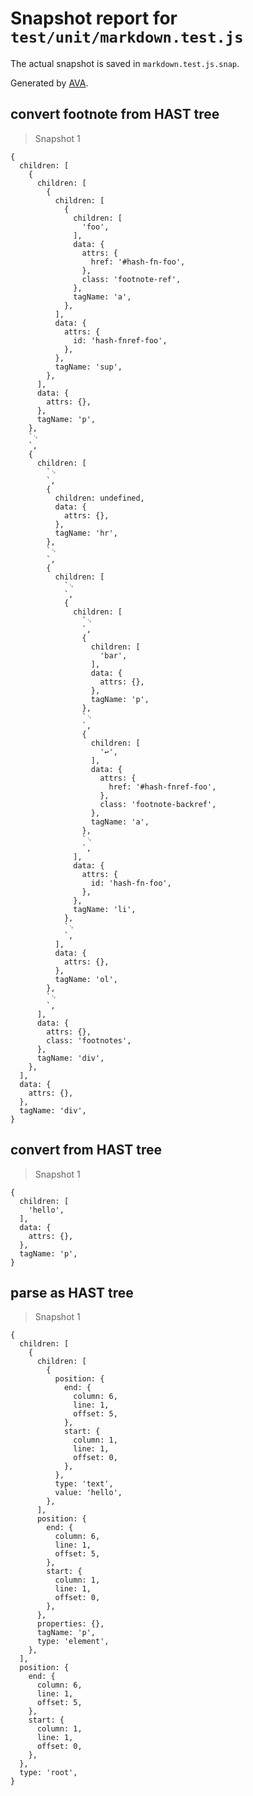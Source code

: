 # Snapshot report for `test/unit/markdown.test.js`

The actual snapshot is saved in `markdown.test.js.snap`.

Generated by [AVA](https://ava.li).

## convert footnote from HAST tree

> Snapshot 1

    {
      children: [
        {
          children: [
            {
              children: [
                {
                  children: [
                    'foo',
                  ],
                  data: {
                    attrs: {
                      href: '#hash-fn-foo',
                    },
                    class: 'footnote-ref',
                  },
                  tagName: 'a',
                },
              ],
              data: {
                attrs: {
                  id: 'hash-fnref-foo',
                },
              },
              tagName: 'sup',
            },
          ],
          data: {
            attrs: {},
          },
          tagName: 'p',
        },
        `␊
        `,
        {
          children: [
            `␊
            `,
            {
              children: undefined,
              data: {
                attrs: {},
              },
              tagName: 'hr',
            },
            `␊
            `,
            {
              children: [
                `␊
                `,
                {
                  children: [
                    `␊
                    `,
                    {
                      children: [
                        'bar',
                      ],
                      data: {
                        attrs: {},
                      },
                      tagName: 'p',
                    },
                    `␊
                    `,
                    {
                      children: [
                        '↩',
                      ],
                      data: {
                        attrs: {
                          href: '#hash-fnref-foo',
                        },
                        class: 'footnote-backref',
                      },
                      tagName: 'a',
                    },
                    `␊
                    `,
                  ],
                  data: {
                    attrs: {
                      id: 'hash-fn-foo',
                    },
                  },
                  tagName: 'li',
                },
                `␊
                `,
              ],
              data: {
                attrs: {},
              },
              tagName: 'ol',
            },
            `␊
            `,
          ],
          data: {
            attrs: {},
            class: 'footnotes',
          },
          tagName: 'div',
        },
      ],
      data: {
        attrs: {},
      },
      tagName: 'div',
    }

## convert from HAST tree

> Snapshot 1

    {
      children: [
        'hello',
      ],
      data: {
        attrs: {},
      },
      tagName: 'p',
    }

## parse as HAST tree

> Snapshot 1

    {
      children: [
        {
          children: [
            {
              position: {
                end: {
                  column: 6,
                  line: 1,
                  offset: 5,
                },
                start: {
                  column: 1,
                  line: 1,
                  offset: 0,
                },
              },
              type: 'text',
              value: 'hello',
            },
          ],
          position: {
            end: {
              column: 6,
              line: 1,
              offset: 5,
            },
            start: {
              column: 1,
              line: 1,
              offset: 0,
            },
          },
          properties: {},
          tagName: 'p',
          type: 'element',
        },
      ],
      position: {
        end: {
          column: 6,
          line: 1,
          offset: 5,
        },
        start: {
          column: 1,
          line: 1,
          offset: 0,
        },
      },
      type: 'root',
    }
